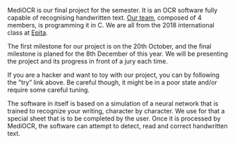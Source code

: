 MediOCR is our final project for the semester. It is an OCR software fully capable of recognising handwritten text. [Our team](about), composed of 4 members, is programming it in C. We are all from the 2018 international class at [Epita](http://www.epita.fr/).

The first milestone for our project is on the 20th October, and the final milestone is planed for the 8th December of this year. We will be presenting the project and its progress in front of a jury each time.

If you are a hacker and want to toy with our project, you can by following the ”try” link above. Be careful though, it might be in a poor state and/or require some careful tuning.

The software in itself is based on a simulation of a neural network that is trained to recognize your writing, character by character. We use for that a special sheet that is to be completed by the user. Once it is processed by MediOCR, the software can attempt to detect, read and correct handwritten text.